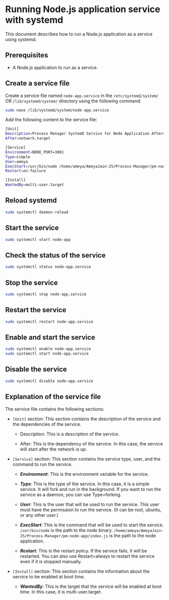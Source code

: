# Running Node.js application service with systemd

This document describes how to run a Node.js application as a service using systemd.

## Prerequisites

- A Node.js application to run as a service.

## Create a service file

Create a service file named `node-app.service` in the `/etc/systemd/system/` OR `/lib/systemd/system/` directory using the following command:

```bash
sudo nano /lib/systemd/system/node-app.service
```

Add the following content to the service file:

```bash
[Unit]
Description=Process Manager SystemD Service for Node Application After=network.target
After=network.target

[Service]
Environment=NODE_PORT=3001
Type=simple
User=ameya
ExecStart=/usr/bin/node /home/ameya/AmeyaJain-25/Process-Manager/pm-node-app/index.js
Restart=on-failure

[Install]
WantedBy=multi-user.target
```

## Reload systemd

```bash
sudo systemctl daemon-reload
```

## Start the service

```bash
sudo systemctl start node-app
```

## Check the status of the service

```bash
sudo systemctl status node-app.service
```

## Stop the service

```bash
sudo systemctl stop node-app.service
```

## Restart the service

```bash
sudo systemctl restart node-app.service
```

## Enable and start the service

```bash
sudo systemctl enable node-app.service
sudo systemctl start node-app.service
```

## Disable the service

```bash
sudo systemctl disable node-app.service
```

## Explanation of the service file

The service file contains the following sections:

- `[Unit]` section: This section contains the description of the service and the dependencies of the service.

  - Description: This is a description of the service.

  - After: This is the dependency of the service. In this case, the service will start after the network is up.

- `[Service]` section: This section contains the service type, user, and the command to run the service.

  - **_Environment_**: This is the environment variable for the service.

  - **_Type_**: This is the type of the service. In this case, it is a simple service. It will fork and run in the background. If you want to run the service as a daemon, you can use Type=forking.

  - **_User_**: This is the user that will be used to run the service. This user must have the permission to run the service. (It can be root, ubuntu, or any other user.)

  - **_ExecStart_**: This is the command that will be used to start the service. `/usr/bin/node` is the path to the node binary. `/home/ameya/AmeyaJain-25/Process-Manager/pm-node-app/index.js` is the path to the node application.

  - **_Restart_**: This is the restart policy. If the service fails, it will be restarted. You can also use Restart=always to restart the service even if it is stopped manually.

- `[Install]` section: This section contains the information about the service to be enabled at boot time.

  - **_WantedBy_**: This is the target that the service will be enabled at boot time. In this case, it is multi-user.target.
